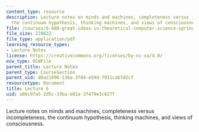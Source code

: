 ```yaml
---
content_type: resource
description: Lecture notes on minds and machines, completeness versus incompleteness,
  the continuum hypothesis, thinking machines, and views of consciousness.
file: /courses/6-080-great-ideas-in-theoretical-computer-science-spring-2008/a86c97a52d5c33bae01a3f479e3c627f_lec6.pdf
file_size: 228622
file_type: application/pdf
learning_resource_types:
- Lecture Notes
license: https://creativecommons.org/licenses/by-nc-sa/4.0/
ocw_type: OCWFile
parent_title: Lecture Notes
parent_type: CourseSection
parent_uid: d0a21896-13ba-3f84-e59d-7931cab7d2cf
resourcetype: Document
title: Lecture 6
uid: a86c97a5-2d5c-33ba-e01a-3f479e3c627f
---
```

Lecture notes on minds and machines, completeness versus incompleteness, the continuum hypothesis, thinking machines, and views of consciousness.